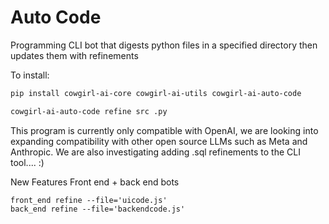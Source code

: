 # Auto Code

Programming CLI bot that digests python files in a specified directory then updates them with refinements


To install:

```zsh
pip install cowgirl-ai-core cowgirl-ai-utils cowgirl-ai-auto-code
```

```zsh 
cowgirl-ai-auto-code refine src .py 
```



This program is currently only compatible with OpenAI, we are looking into expanding compatibility with other open source LLMs such as Meta and Anthropic. We are also investigating adding .sql refinements to the CLI tool.... :) 


New Features
Front end + back end bots

```
front_end refine --file='uicode.js'
back_end refine --file='backendcode.js'

```